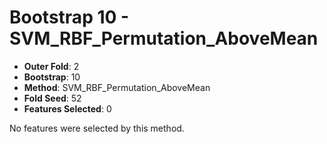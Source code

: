 # Bootstrap 10 - SVM_RBF_Permutation_AboveMean

- **Outer Fold**: 2
- **Bootstrap**: 10
- **Method**: SVM_RBF_Permutation_AboveMean
- **Fold Seed**: 52
- **Features Selected**: 0

No features were selected by this method.
